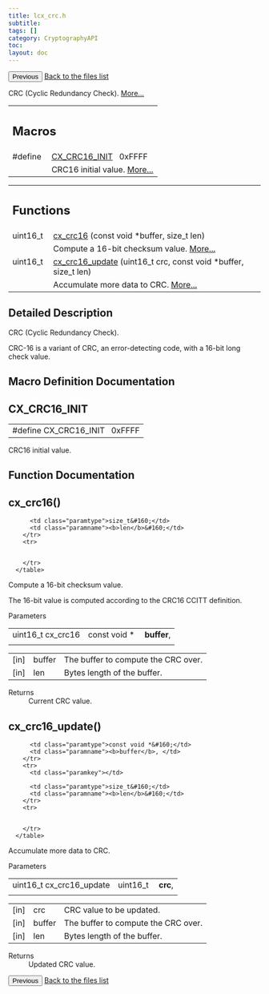 ```yaml
---
title: lcx_crc.h
subtitle:
tags: []
category: CryptographyAPI
toc:
layout: doc
---
```


<button class="uk-button uk-button-default uk-button-small uk-margin-medium-top" onclick="history.back()">Previous</button>
<a class="uk-button uk-button-default uk-button-small uk-margin-medium-top crypto-button" href="../../crypto-api/files">Back to the files list</a>


<p>CRC (Cyclic Redundancy Check).  
<a href="#details">More...</a></p>
<table class="memberdecls">
<tr class="heading"><td colspan="4"><h2 class="groupheader"><a name="define-members"></a>
Macros</h2></td></tr>
<tr class="memitem:ac9b17360d9441d3ce14734ce2557eac1"><td class="memItemLeft" align="right" valign="top">#define&#160;</td><td colspan="3" class="memItemRight" valign="bottom"><a class="el" href="../lcx__crc_8h#ac9b17360d9441d3ce14734ce2557eac1">CX_CRC16_INIT</a>&#160;&#160;&#160;0xFFFF</td></tr>
<tr class="memdesc:ac9b17360d9441d3ce14734ce2557eac1"><td class="mdescLeft">&#160;</td><td colspan="3" class="mdescRight">CRC16 initial value.  <a href="#ac9b17360d9441d3ce14734ce2557eac1">More...</a><br /></td></tr>
</table><table class="memberdecls">
<tr class="heading"><td colspan="4"><h2 class="groupheader"><a name="func-members"></a>
Functions</h2></td></tr>
<tr class="memitem:a6872340585eb5b4d1a88f0e4e59f9ac5"><td class="memItemLeft" align="right" valign="top">uint16_t&#160;</td><td colspan="3" class="memItemRight" valign="bottom"><a class="el" href="../lcx__crc_8h#a6872340585eb5b4d1a88f0e4e59f9ac5">cx_crc16</a> (const void *buffer, size_t len)</td></tr>
<tr class="memdesc:a6872340585eb5b4d1a88f0e4e59f9ac5"><td class="mdescLeft">&#160;</td><td colspan="3" class="mdescRight">Compute a 16-bit checksum value.  <a href="#a6872340585eb5b4d1a88f0e4e59f9ac5">More...</a><br /></td></tr>
<tr class="memitem:a0f00320ed45219165a870b27c6c8c674"><td class="memItemLeft" align="right" valign="top">uint16_t&#160;</td><td colspan="3" class="memItemRight" valign="bottom"><a class="el" href="../lcx__crc_8h#a0f00320ed45219165a870b27c6c8c674">cx_crc16_update</a> (uint16_t crc, const void *buffer, size_t len)</td></tr>
<tr class="memdesc:a0f00320ed45219165a870b27c6c8c674"><td class="mdescLeft">&#160;</td><td colspan="3" class="mdescRight">Accumulate more data to CRC.  <a href="#a0f00320ed45219165a870b27c6c8c674">More...</a><br /></td></tr>
</table>
<a name="details" id="details"></a>

## Detailed Description

<div class="textblock"><p>CRC (Cyclic Redundancy Check). </p>
<p>CRC-16 is a variant of CRC, an error-detecting code, with a 16-bit long check value. </p>
</div><h2 class="groupheader">Macro Definition Documentation</h2>
<a id="ac9b17360d9441d3ce14734ce2557eac1"></a>
<h2 class="memtitle">CX_CRC16_INIT</h2>

<div class="memitem">
<div class="memproto">
      <table class="memname">
        <tr>
          <td class="memname">#define CX_CRC16_INIT&#160;&#160;&#160;0xFFFF</td>
        </tr>
      </table>
</div><div class="memdoc">

<p>CRC16 initial value. </p>

</div>
</div>
<h2 class="groupheader">Function Documentation</h2>
<a id="a6872340585eb5b4d1a88f0e4e59f9ac5"></a>
<h2 class="memtitle">cx_crc16()</h2>

<div class="memitem">
<div class="memproto">
      <table class="memname">
        <tr>
          <td class="memname">uint16_t cx_crc16 </td>
          <td class="paramtype">const void *&#160;</td>
          <td class="paramname"><b>buffer</b>, </td>
        </tr>
        <tr>
          <td class="paramkey"></td>
          
          <td class="paramtype">size_t&#160;</td>
          <td class="paramname"><b>len</b>&#160;</td>
        </tr>
        <tr>
          
          
        </tr>
      </table>
</div><div class="memdoc">

<p>Compute a 16-bit checksum value. </p>
<p>The 16-bit value is computed according to the CRC16 CCITT definition.</p>
<dl class="params"><dt>Parameters</dt><dd>
  <table class="params">
    <tr><td class="paramdir">[in]</td><td class="paramname">buffer</td><td colspan="4">The buffer to compute the CRC over.</td></tr>
    <tr><td class="paramdir">[in]</td><td class="paramname">len</td><td colspan="4">Bytes length of the buffer.</td></tr>
  </table>
  </dd>
</dl>
<dl class="section return"><dt>Returns</dt><dd>Current CRC value. </dd></dl>

</div>
</div>
<a id="a0f00320ed45219165a870b27c6c8c674"></a>
<h2 class="memtitle">cx_crc16_update()</h2>

<div class="memitem">
<div class="memproto">
      <table class="memname">
        <tr>
          <td class="memname">uint16_t cx_crc16_update </td>
          <td class="paramtype">uint16_t&#160;</td>
          <td class="paramname"><b>crc</b>, </td>
        </tr>
        <tr>
          <td class="paramkey"></td>
          
          <td class="paramtype">const void *&#160;</td>
          <td class="paramname"><b>buffer</b>, </td>
        </tr>
        <tr>
          <td class="paramkey"></td>
          
          <td class="paramtype">size_t&#160;</td>
          <td class="paramname"><b>len</b>&#160;</td>
        </tr>
        <tr>
          
          
        </tr>
      </table>
</div><div class="memdoc">

<p>Accumulate more data to CRC. </p>
<dl class="params"><dt>Parameters</dt><dd>
  <table class="params">
    <tr><td class="paramdir">[in]</td><td class="paramname">crc</td><td colspan="4">CRC value to be updated.</td></tr>
    <tr><td class="paramdir">[in]</td><td class="paramname">buffer</td><td colspan="4">The buffer to compute the CRC over.</td></tr>
    <tr><td class="paramdir">[in]</td><td class="paramname">len</td><td colspan="4">Bytes length of the buffer.</td></tr>
  </table>
  </dd>
</dl>
<dl class="section return"><dt>Returns</dt><dd>Updated CRC value. </dd></dl>

</div>
</div>
<button class="uk-button uk-button-default uk-button-small uk-margin-medium-top" onclick="history.back()">Previous</button>
<a class="uk-button uk-button-default uk-button-small uk-margin-medium-top crypto-button" href="../../crypto-api/files">Back to the files list</a>
